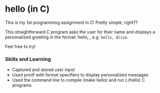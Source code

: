 # hello (in C)

This is my 1st programming assignment in C! Pretty simple, right??

This straightforward C program asks the user for their name and displays a personalized greeting in the format: hello, <name>, e.g. `hello, Alice`.

Feel free to try!

### Skills and Learning
-	Captured and stored user input
-	Used printf with format specifiers to display personalized messages
-	Used the command line to compile (make hello) and run (./hello) C programs
